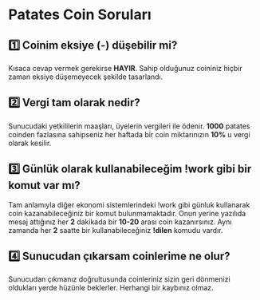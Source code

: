# Patates Coin Soruları

## 1️⃣ Coinim eksiye (-) düşebilir mi?

Kısaca cevap vermek gerekirse **HAYIR**. Sahip olduğunuz coininiz hiçbir zaman eksiye düşemeyecek şekilde tasarlandı.

## 2️⃣ Vergi tam olarak nedir?

Sunucudaki yetkililerin maaşları, üyelerin vergileri ile ödenir. **1000** patates coinden fazlasına sahipseniz her haftada bir coin miktarınızın **10%** u vergi olarak kesilir.

## 3️⃣ Günlük olarak kullanabileceğim **!work** gibi bir komut var mı?

Tam anlamıyla diğer ekonomi sistemlerindeki !work gibi günluk kullanarak coin kazanabileceğiniz bir komut bulunmamaktadır. Onun yerine yazılıda mesaj attığınız her **2** dakikada bir **10-20** arası coin kazanırsınız. Aynı zamanda her **2** saatte bir kullanabileceğiniz **!dilen** komudu vardır.

## 4️⃣ Sunucudan çıkarsam coinlerime ne olur?

Sunucudan çıkmanız doğrultusunda coinleriniz sizin geri dönmenizi oldukları yerde hüzünle beklerler. Herhangi bir kaybınız olmaz.
